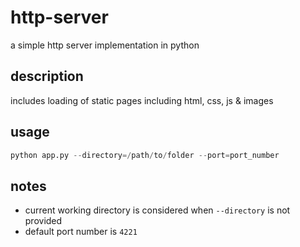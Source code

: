 # http-server
a simple http server implementation in python

## description
includes loading of static pages including html, css, js & images

## usage
```py
python app.py --directory=/path/to/folder --port=port_number
```

## notes
* current working directory is considered when `--directory` is not provided
* default port number is `4221`

